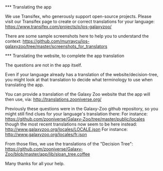 *** Translating the app

We use Transifex, who generously support open-source projects.
Please visit our Transifex page to create or correct translations for your
language:
https://www.transifex.com/projects/p/ios-galaxyzoo/


There are some sample screenshots here to help you to understand the context:
https://github.com/murraycu/ios-galaxyzoo/tree/master/screenshots_for_translators


*** Translating the website, to complete the app translation

The questions are not in the app itself.

Even if your language already has a translation of the website/decision-tree,
you might look at that translation to decide what terminology to use when
translating the app.

You can provide a translation of the
Galaxy Zoo website that the app will then use, via:
http://translations.zooniverse.org/

Previously these questions were in the Galaxy-Zoo github repository,
so you might still find clues for your language's translation there:
For instance:
https://github.com/zooniverse/Galaxy-Zoo/tree/master/public/locales
though the most recent translations now seem to be here instead:
http://www.galaxyzoo.org/locales/LOCALE.json
For instance:
http://www.galaxyzoo.org/locales/fr.json

From those files, we use the translations of the "Decision Tree":
https://github.com/zooniverse/Galaxy-Zoo/blob/master/app/lib/sloan_tree.coffee


Many thanks for all your help.

